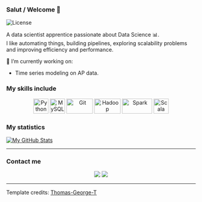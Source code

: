 ### Salut / Welcome 👋

![License](https://img.shields.io/github/license/Thomas-George-T/Thomas-George-T?style=flat)

A data scientist apprentice passionate about Data Science :bar_chart:. <br>
I like automating things, building pipelines, exploring scalability problems and improving efficiency and performance.

🔭 I’m currently working on:
<ul>
	<li>Time series modeling on AP data.</li>
</ul>

### My skills include

<p align="center">
	<img title="Python" alt="Python" src="https://raw.githubusercontent.com/Thomas-George-T/Thomas-George-T/master/assets/python.svg" width="40" height="40" />
	<img title="MySQL" alt="MySQL" src="https://raw.githubusercontent.com/Thomas-George-T/Thomas-George-T/master/assets/mysql.svg" width="40" height="40" />
	<img title="Git" alt="Git" src="https://raw.githubusercontent.com/Thomas-George-T/Thomas-George-T/master/assets/git.svg" width="70" height="40" />
	<img title="Hadoop" alt="Hadoop" src="https://raw.githubusercontent.com/Thomas-George-T/Thomas-George-T/master/assets/hadoop.svg" width="70" height="40" />
	<img title="Spark" alt="Spark" src="https://raw.githubusercontent.com/Thomas-George-T/Thomas-George-T/master/assets/apache_spark.svg" width="80" height="40" />
	<img title="Scala" alt="Scala" src="https://raw.githubusercontent.com/Thomas-George-T/Thomas-George-T/master/assets/scala.svg" width="40" height="40" />
</p>

### My statistics

[![My GitHub Stats](https://github-readme-stats.vercel.app/api/?username=adilsmh&count_private=true&theme=tokyonight&showicons=true)]()

-----

### Contact me

<p align="center">
  <a target="_blank" href="https://fr.linkedin.com/in/adil-soumah-32baa4194"><img src="https://img.shields.io/badge/-LinkedIn-0077B5?style=for-the-badge&logo=Linkedin&logoColor=white"></img></a>
  <a target="_blank" href="mailto:adilsoumah@gmail.com"><img src="https://img.shields.io/badge/-Gmail-D14836?style=for-the-badge&logo=Gmail&logoColor=white"></img></a>
<br>
</p>

-----

Template credits: [Thomas-George-T](https://github.com/Thomas-George-T)
